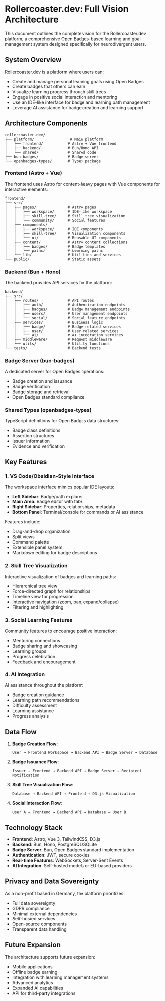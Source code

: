 # Rollercoaster.dev: Full Vision Architecture

This document outlines the complete vision for the Rollercoaster.dev platform, a comprehensive Open Badges-based learning and goal management system designed specifically for neurodivergent users.

## System Overview

Rollercoaster.dev is a platform where users can:
- Create and manage personal learning goals using Open Badges
- Create badges that others can earn
- Visualize learning progress through skill trees
- Engage in positive social interaction and mentoring
- Use an IDE-like interface for badge and learning path management
- Leverage AI assistance for badge creation and learning support

## Architecture Components

```
rollercoaster.dev/
├── platform/                # Main platform
│   ├── frontend/           # Astro + Vue frontend
│   ├── backend/            # Bun/Hono API
│   └── shared/             # Shared code
├── bun-badges/             # Badge server
└── openbadges-types/       # Types package
```

### Frontend (Astro + Vue)

The frontend uses Astro for content-heavy pages with Vue components for interactive elements:

```
frontend/
├── src/
│   ├── pages/              # Astro pages
│   │   ├── workspace/      # IDE-like workspace
│   │   ├── skill-tree/     # Skill tree visualization
│   │   └── community/      # Social features
│   ├── components/
│   │   ├── workspace/      # IDE components
│   │   ├── skill-tree/     # Visualization components
│   │   └── ui/             # Reusable UI components
│   ├── content/            # Astro content collections
│   │   ├── badges/         # Badge templates
│   │   └── paths/          # Learning paths
│   └── lib/                # Utilities and services
└── public/                 # Static assets
```

### Backend (Bun + Hono)

The backend provides API services for the platform:

```
backend/
├── src/
│   ├── routes/             # API routes
│   │   ├── auth/           # Authentication endpoints
│   │   ├── badges/         # Badge management endpoints
│   │   ├── users/          # User management endpoints
│   │   └── social/         # Social feature endpoints
│   ├── services/           # Business logic
│   │   ├── badge/          # Badge-related services
│   │   ├── user/           # User-related services
│   │   └── ai/             # AI integration services
│   ├── middleware/         # Request middleware
│   └── utils/              # Utility functions
└── tests/                  # Backend tests
```

### Badge Server (bun-badges)

A dedicated server for Open Badges operations:

- Badge creation and issuance
- Badge verification
- Badge storage and retrieval
- Open Badges standard compliance

### Shared Types (openbadges-types)

TypeScript definitions for Open Badges data structures:

- Badge class definitions
- Assertion structures
- Issuer information
- Evidence and verification

## Key Features

### 1. VS Code/Obsidian-Style Interface

The workspace interface mimics popular IDE layouts:

- **Left Sidebar**: Badge/path explorer
- **Main Area**: Badge editor with tabs
- **Right Sidebar**: Properties, relationships, metadata
- **Bottom Panel**: Terminal/console for commands or AI assistance

Features include:
- Drag-and-drop organization
- Split views
- Command palette
- Extensible panel system
- Markdown editing for badge descriptions

### 2. Skill Tree Visualization

Interactive visualization of badges and learning paths:

- Hierarchical tree view
- Force-directed graph for relationships
- Timeline view for progression
- Interactive navigation (zoom, pan, expand/collapse)
- Filtering and highlighting

### 3. Social Learning Features

Community features to encourage positive interaction:

- Mentoring connections
- Badge sharing and showcasing
- Learning groups
- Progress celebration
- Feedback and encouragement

### 4. AI Integration

AI assistance throughout the platform:

- Badge creation guidance
- Learning path recommendations
- Difficulty assessment
- Learning assistance
- Progress analysis

## Data Flow

1. **Badge Creation Flow**:
   ```
   User → Frontend Workspace → Backend API → Badge Server → Database
   ```

2. **Badge Issuance Flow**:
   ```
   Issuer → Frontend → Backend API → Badge Server → Recipient Notification
   ```

3. **Skill Tree Visualization Flow**:
   ```
   Database → Backend API → Frontend → D3.js Visualization
   ```

4. **Social Interaction Flow**:
   ```
   User A → Frontend → Backend API → Database → User B
   ```

## Technology Stack

- **Frontend**: Astro, Vue 3, TailwindCSS, D3.js
- **Backend**: Bun, Hono, PostgreSQL/SQLite
- **Badge Server**: Bun, Open Badges standard implementation
- **Authentication**: JWT, secure cookies
- **Real-time Features**: WebSockets, Server-Sent Events
- **AI Integration**: Self-hosted models or EU-based providers

## Privacy and Data Sovereignty

As a non-profit based in Germany, the platform prioritizes:

- Full data sovereignty
- GDPR compliance
- Minimal external dependencies
- Self-hosted services
- Open-source components
- Transparent data handling

## Future Expansion

The architecture supports future expansion:

- Mobile applications
- Offline badge earning
- Integration with learning management systems
- Advanced analytics
- Expanded AI capabilities
- API for third-party integrations
